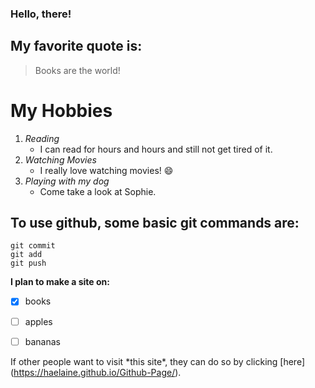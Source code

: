 ### Hello, there! 

## My favorite quote is:
> Books are the world!

# My Hobbies
1. *Reading*
   - I can read for hours and hours and still not get tired of it.
2. *Watching Movies*
   - I really love watching movies! :smile:
3. *Playing with my dog*
   - Come take a look at Sophie.


## To use github, some basic git commands are: 
```
git commit
git add
git push
```

**I plan to make a site on:** 
- [x] books
- [ ] apples
- [ ] bananas


If other people want to visit \*this site\*, they can do so by clicking [here] (https://haelaine.github.io/Github-Page/).



